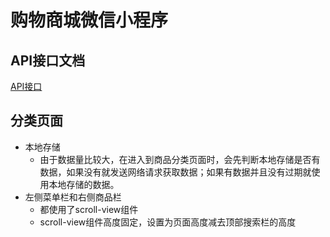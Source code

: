 # 购物商城微信小程序

## API接口文档
[API接口](https://www.showdoc.com.cn/128719739414963/2513235043485226)

## 分类页面
- 本地存储
	- 由于数据量比较大，在进入到商品分类页面时，会先判断本地存储是否有数据，如果没有就发送网络请求获取数据；如果有数据并且没有过期就使用本地存储的数据。
- 左侧菜单栏和右侧商品栏
	- 都使用了scroll-view组件
	- scroll-view组件高度固定，设置为页面高度减去顶部搜索栏的高度